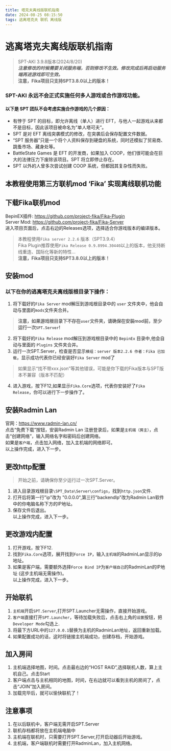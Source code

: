 ```yaml
---
title: 塔克夫离线版联机指南
date: 2024-08-25 08:15:50
tags: 逃离塔克夫 联机 离线版
---
```


# 逃离塔克夫离线版联机指南

>SPT-AKI 3.9.8版本(2024/8/20)  
***注意修改的时候需要关闭服务端，否则修改不生效。修改完成后再启动服务端再进游戏即可生效。***  
**注意，Fika项目只支持SPT3.8.0以上的版本！**
### SPT-AKI 永远不会正式实施任何多人游戏或合作游戏功能。

#### 以下是 SPT 团队不会考虑实施合作游戏的几个原因：
- 有悖于 SPT 的目标，即允许离线（单人）进行 EFT，与他人一起游戏从来都不是目标，因此该项目被命名为”单人塔可夫”。
- SPT 是对 EFT 离线突袭模式的修改，在突袭后会保存配置文件数据。
- “SPT 服务器”只是一个将个人资料保存到硬盘的系统，同时还模拟了贸易商、跳蚤市场、藏身处等。
- BattleState Games 是 EFT 的开发商，如果加入 COOP，他们很可能会在巨大的法律压力下废除该项目。SPT 将立即停止存在。
- SPT 以外的人曾多次尝试创建 COOP 系统，但都因其复杂性而失败。

## 本教程使用第三方联机mod ‘Fika’ 实现离线联机功能

## 下载Fika联机mod
BepinEX插件: https://github.com/project-fika/Fika-Plugin  
Server Mod:  https://github.com/project-fika/Fika-Server  
进入项目页面后，点击右边的Releases选项，选择适合你游戏版本的编译版本。
> 本教程使用`Fika server 2.2.6` 版本（SPT3.9.4）  
> Fika Plugin推荐使用`Fika Release 0.9.8994.30440`以上的版本，他支持断线重连、国际化等新的特性...  
>**注意，Fika项目只支持SPT3.8.0以上的版本！**

## 安装mod
### 以下在你的逃离塔克夫离线版根目录下操作：  
1. 将下载好的`Fika Server` mod解压到游戏根目录中的 `user` 文件夹中，他会自动与里面的`mods`文件夹合并。
> **注意，如果游戏根目录下不存在`user`文件夹，请确保在安装mod前，至少运行一次`SPT.Server`!**  
2. 将下载好的`Fika Release` mod解压到游戏根目录中的 `BepinEx` 目录中,他会自动与里面的 `Plugins` 文件夹合并。  
3. 运行一次SPT.Server，检查是否显示`模组：server 版本2.2.6 作者：Fika 已加载`，显示成功代表你已经安装好`Fika Server` mod了
> 如果显示“找不带xxx.json”等其他错误，可能是你下载的Fika版本与SPT版本不兼容（版本不匹配）
4. 进入游戏，按下F12,如果显示`Fika.Core`选项，代表你安装好了`Fika Release`，你可以进行下一步操作了。  

## 安装Radmin Lan
官网：https://www.radmin-lan.cn/  
点击“免费下载”按钮，安装Radmin Lan
注册登录后，如果是`主机端（房主）`，点击“创建网络”，输入网络名字和密码后创建网络。  
如果是`客户端`，点击加入网络，加入主机端的网络即可。  
以上操作完成，进入下一步。

## 更改http配置
> 开始之前，请确保你至少运行过一次SPT.Server。
1. 进入目录游戏根目录`\SPT_Data\Server\configs`，找到`http.json`文件.  
2. 打开后将第一行"ip"改为 "0.0.0.0",第三行"backendIp"改为Radmin Lan软件中的你电脑名称下方的IP地址。  
3. 保存文件后退出。  
以上操作完成，进入下一步。

## 更改游戏内配置
1. 打开游戏，按下F12.
2. 找到`Fika.Core`选项，展开找到`Force IP`，输入`主机端`的RadminLan显示的ip地址。  
3. 如果是客户端，需要额外选择`Force Bind IP`为`客户端自己`的RadminLan的IP地址 (这步主机端无需操作)。  
以上操作完成，进入下一步。

## 开始联机
1. `主机端`开启`SPT.Server`,打开SPT.Launcher无需操作，直接开始游戏。
2. `客户端`直接打开`SPT.Launcher`，等待加载失败后，点击右上角的`设置`按钮，把`Developer Mode`勾选上.  
3. 将最下方URL中的`127.0.0.1`替换为主机的RadminLan地址，返回重新加载。  
4. 如果配置成功的话，这时将链接主机端成功，创建存档，开始游戏。

## 加入房间
1. 主机端选择地图，时间。点击最右边的“HOST RAID”,选择联机人数，算上主机自己。点击Start
2. 客户端点击与主机相同的地图，时间，在右边就可以看到主机的房间了，点击“JOIN”加入房间。
3. 加载完毕后，就可以愉快联机了！

## 注意事项
1. 在以后联机中，客户端无需开启SPT.Server
2. 联机存档都将放在主机端电脑中
3. 主机端在联机时，只需要打开SPT.Server,打开启动器后开始游戏。
4. 主机端，客户端联机时需要打开RadminLan，加入主机网络。

